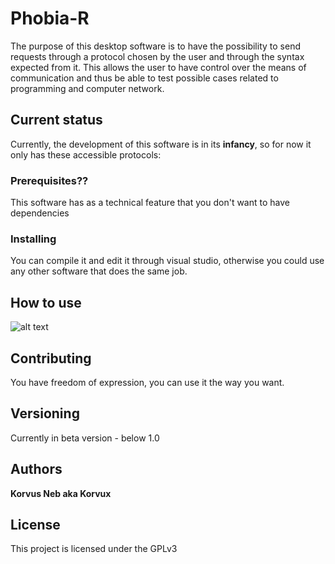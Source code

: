 # Phobia-R

The purpose of this desktop software is to have the possibility to send requests through a protocol chosen by the user and through the syntax expected from it.
This allows the user to have control over the means of communication and thus be able to test possible cases related to programming and computer network.

## Current status

Currently, the development of this software is in its **infancy**, so for now it only has these accessible protocols:


### Prerequisites??

This software has as a technical feature that you don't want to have dependencies

### Installing

You can compile it and edit it through visual studio, otherwise you could use any other software that does the same job.

## How to use

![alt text](https://i.imgur.com/gZFkaL6.png "Phobia-R logo")

## Contributing

You have freedom of expression, you can use it the way you want.

## Versioning

Currently in beta version - below 1.0

## Authors

**Korvus Neb aka Korvux**


## License

This project is licensed under the GPLv3
